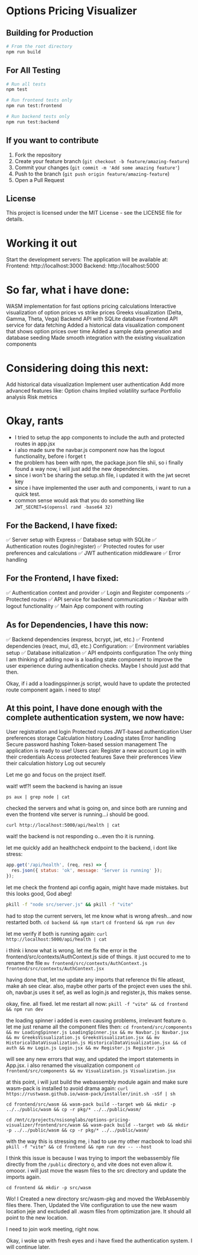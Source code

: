 # Options Pricing Visualizer

## Building for Production

```bash
# From the root directory
npm run build
```

## For All Testing

```bash
# Run all tests
npm test

# Run frontend tests only
npm run test:frontend

# Run backend tests only
npm run test:backend
```

## If you want to contribute

1. Fork the repository
2. Create your feature branch (`git checkout -b feature/amazing-feature`)
3. Commit your changes (`git commit -m 'Add some amazing feature'`)
4. Push to the branch (`git push origin feature/amazing-feature`)
5. Open a Pull Request

## License

This project is licensed under the MIT License - see the LICENSE file for details.


# Working it out
Start the development servers:
The application will be available at:
Frontend: http://localhost:3000
Backend: http://localhost:5000


# So far, what i have done:

WASM implementation for fast options pricing calculations
Interactive visualization of option prices vs strike prices
Greeks visualization (Delta, Gamma, Theta, Vega)
Backend API with SQLite database
Frontend API service for data fetching
Added a historical data visualization component that shows option prices over time
Added a sample data generation and database seeding
Made smooth integration with the existing visualization components

# Considering doing this next:
Add historical data visualization
Implement user authentication
Add more advanced features like:
Option chains
Implied volatility surface
Portfolio analysis
Risk metrics

# Okay, rants

- I tried to setup the app components to include the auth and protected routes in app.jsx
- i also made sure the navbar.js component now has the logout functionality, before i forget t
- the problem has been with npm, the package.json file shii, so i finally found a way now, i will just add the new dependencies.
- since i won't be sharing the setup.sh file, i updated it with the jwt secret key
- since i have implemented the user auth and components, i want to run a quick test. 
- common sense would ask that you do something like `JWT_SECRET=$(openssl rand -base64 32)`

## For the Backend, I have fixed:
✅ Server setup with Express
✅ Database setup with SQLite
✅ Authentication routes (login/register)
✅ Protected routes for user preferences and calculations
✅ JWT authentication middleware
✅ Error handling

## For the Frontend, I have fixed:
✅ Authentication context and provider
✅ Login and Register components
✅ Protected routes
✅ API service for backend communication
✅ Navbar with logout functionality
✅ Main App component with routing

## As for Dependencies,  I have this now:
✅ Backend dependencies (express, bcrypt, jwt, etc.)
✅ Frontend dependencies (react, mui, d3, etc.)
Configuration:
✅ Environment variables setup
✅ Database initialization
✅ API endpoints configuration
The only thing I am thinking of adding now is a loading state component to improve the user experience during authentication checks. Maybe I should just add that then.

Okay, if i add a loadingspinner.js script, would have to update the protected route component again. i need to stop!

## At this point, I have done enough with the complete authentication system, we now have:
User registration and login
Protected routes
JWT-based authentication
User preferences storage
Calculation history
Loading states
Error handling
Secure password hashing
Token-based session management
The application is ready to use! Users can:
Register a new account
Log in with their credentials
Access protected features
Save their preferences
View their calculation history
Log out securely

Let me go and focus on the project itself.

wait! wtf?!
seem the backend is having an issue

`ps aux | grep node | cat`

checked the servers and what is going on, and since both are running and even the frontend vite server is running...i should be good. 

`curl http://localhost:5000/api/health | cat`

wait! the backend is not responding o...even tho it is running.

let me quickly add an healthcheck endpoint to the backend, i dont like stress:

```js
app.get('/api/health', (req, res) => {
  res.json({ status: 'ok', message: 'Server is running' });
});
```

let me check the frontend api config again, might have made mistakes. but this looks good, God abeg!

```bash
pkill -f "node src/server.js" && pkill -f "vite"
```
had to stop the current servers, let me know what is wrong afresh...and now restarted both.
`cd backend && npm start`
`cd frontend && npm run dev`

let me verify if both is running again: `curl http://localhost:5000/api/health | cat`

i think i know what is wrong.  let me fix the error in the frontend/src/contexts/AuthContext.js side of things. it just occured to me to rename the file `mv frontend/src/contexts/AuthContext.js frontend/src/contexts/AuthContext.jsx`

having done that, let me update any imports that reference thi file atleast, make ah see clear. also, maybe other parts of the project even uses the shii. oh, navbar.js uses it sef, as well as login.js and register.js, this makes sense.

okay, fine. all fixed. let me restart all now: `pkill -f "vite" && cd frontend && npm run dev`

the loading spinner i added is even causing problems, irrelevant feature o. 
let me just rename all the component files then: `cd frontend/src/components && mv LoadingSpinner.js LoadingSpinner.jsx && mv Navbar.js Navbar.jsx && mv GreeksVisualization.js GreeksVisualization.jsx && mv HistoricalDataVisualization.js HistoricalDataVisualization.jsx && cd auth && mv Login.js Login.jsx && mv Register.js Register.jsx`

will see any new errors that way, and updated the import statements in App.jsx. i also renamed the visualization component `cd frontend/src/components && mv Visualization.js Visualization.jsx`

at this point, i will just build the webassembly module again and make sure wasm-pack is installed to avoid drama again: `curl https://rustwasm.github.io/wasm-pack/installer/init.sh -sSf | sh`

`cd frontend/src/wasm && wasm-pack build --target web && mkdir -p ../../public/wasm && cp -r pkg/* ../../public/wasm/`

`cd /mnt/c/projects/nsisonglabs/options-pricing-visualizer/frontend/src/wasm && wasm-pack build --target web && mkdir -p ../../public/wasm && cp -r pkg/* ../../public/wasm/`

with the way this is stressing me, i had to use my other macbook to load shii `pkill -f "vite" && cd frontend && npm run dev -- --host`

I think this issue is because I was trying to import the webassembly file directly from the `/public` directory o, and vite does not even allow it. omooor. i will just move the wasm files to the src directory and update the imports again.

`cd frontend && mkdir -p src/wasm`

Wo! I Created a new directory src/wasm-pkg and moved the WebAssembly files there. Then, Updated the Vite configuration to use the new wasm location jeje and excluded all .wasm files from optimization jare. It should all point to the new location.

I need to join work meeting, right now.

Okay, i woke up with fresh eyes and i have fixed the authentication system. I will continue later.